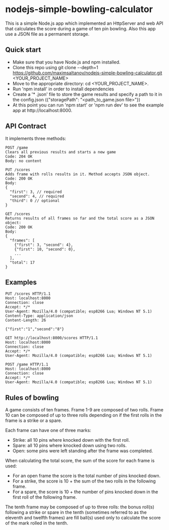 # nodejs-simple-bowling-calculator

This is a simple Node.js app which implemented an HttpServer and web API that calculates the score during a game of ten pin bowling. Also this app use a JSON file as a permanent storage.

## Quick start

- Make sure that you have Node.js and npm installed.
- Clone this repo using git clone --depth=1 https://github.com/maximsaltanov/nodejs-simple-bowling-calculator.git <YOUR_PROJECT_NAME>
- Move to the appropriate directory: cd <YOUR_PROJECT_NAME>.
- Run 'npm install' in order to install dependencies
- Create a '* .json' file to store the game results and specify a path to it in the config.json ({"storagePath": "<path_to_game.json file>"})
- At this point you can run 'npm start' or 'npm run dev' to see the example app at http://localhost:8000.

## API Contract

It implements three methods:

```
POST /game
Clears all previous results and starts a new game 
Code: 204 OK
Body: no content
```

```
PUT /scores
Adds frame with rolls results in it. Method accepts JSON object. 
Code: 200 OK
Body: 
{
  "first": 3, // required
  "second": 4, // required
  "third": 0 // optional
}
```

```
GET /scores	
Returns results of all frames so far and the total score as a JSON object:
Code: 200 OK
Body:
{
  "frames": [
    {"first": 3, "second": 4},
    {"first": 10, "second": 0},
    ... 
  ],
  "total": 17
}
```

## Examples

```
PUT /scores HTTP/1.1
Host: localhost:8000
Connection: close
Accept: */*
User-Agent: Mozilla/4.0 (compatible; esp8266 Lua; Windows NT 5.1)
Content-Type: application/json
Content-Length: 26

{"first":"1","second":"8"}
```

```
GET http://localhost:8000/scores HTTP/1.1
Host: localhost:8000
Connection: close
Accept: */*
User-Agent: Mozilla/4.0 (compatible; esp8266 Lua; Windows NT 5.1)
```

```
POST /game HTTP/1.1
Host: localhost:8000
Connection: close
Accept: */*
User-Agent: Mozilla/4.0 (compatible; esp8266 Lua; Windows NT 5.1)
```

## Rules of bowling

A game consists of ten frames. Frame 1-9 are composed of two rolls. Frame 10 can be composed of up to three rolls depending on if the first rolls in the frame is a strike or a spare.

Each frame can have one of three marks:
- Strike: all 10 pins where knocked down with the first roll.
- Spare: all 10 pins where knocked down using two rolls.
- Open: some pins were left standing after the frame was completed.

When calculating the total score, the sum of the score for each frame is used:

- For an open frame the score is the total number of pins knocked down.
- For a strike, the score is 10 + the sum of the two rolls in the following frame.
- For a spare, the score is 10 + the number of pins knocked down in the first roll of the following frame.

The tenth frame may be composed of up to three rolls: the bonus roll(s) following a strike or spare in the tenth (sometimes referred to as the eleventh and twelfth frames) are fill ball(s) used only to calculate the score of the mark rolled in the tenth.
